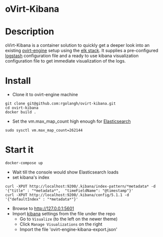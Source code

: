# oVirt-Kibana


# Description
oVirt-Kibana is a container solution to quickly get a deeper look into an existing [ovirt-engine][ovirt]
setup using the [elk stack][elk]. It supplies a pre-configured [logstash] configuration
file and a ready to use kibana visualization configuration file to get immediate visualization of the logs.

# Install
- Clone it to ovirt-engine machine
```
git clone git@github.com:rgolangh/ovirt-kibana.git
cd ovirt-kibana
docker build .
```
- Set the vm.max_map_count high enough for [Elasticsearch][elastic]
```
sudo sysctl vm.max_map_count=262144
```

# Start it
```
docker-compose up
```
- Wait till the console would show Elasticsearch loads
- set kibana's index
```
curl -XPUT http://localhost:9200/.kibana/index-pattern/*metadata* -d '{"title" : "*metadata*",  "timeFieldName": "@timestamp"}'
curl -XPUT http://localhost:9200/.kibana/config/5.1.1 -d '{"defaultIndex" : "*metadata*"}'
 ```
- Browse to http://127.0.0.1:5601
- Import [kibana] settings from the file under the repo
  - Go to `Visualize` (to the left on the newer theme)
  - Click `Manage Visualizations` on the right
  - Import the file 'ovirt-engine-kibana-export.json'


[ovirt]: https://www.ovirt.org/
[elk]: https://www.google.co.il/url?sa=t&rct=j&q=&esrc=s&source=web&cd=1&cad=rja&uact=8&ved=0ahUKEwjUiJGY1LLRAhUHahoKHanuAv8QFggnMAA&url=https%3A%2F%2Felk-docker.readthedocs.io%2F&usg=AFQjCNHKHyjpB7Y-2kfWWOLaWT01t7EQlA&sig2=KVJox-8UsuFoa6DEweiDaQ
[elastic]: https://www.elastic.co/
[kibana]: https://www.elastic.co/products/kibana
[logstash]: https://www.elastic.co/products/logstash
